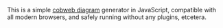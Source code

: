 This is a simple [cobweb diagram](https://en.wikipedia.org/wiki/Cobweb_plot) generator in JavaScript, compatible with all modern browsers, and safely running without any plugins, etcetera.
